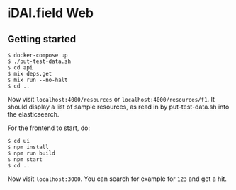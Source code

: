 # iDAI.field Web

## Getting started

```
$ docker-compose up
$ ./put-test-data.sh
$ cd api
$ mix deps.get
$ mix run --no-halt
$ cd ..
```

Now visit `localhost:4000/resources` or `localhost:4000/resources/f1`. It should display a list of sample
resources, as read in by put-test-data.sh into the elasticsearch.

For the frontend to start, do:

```
$ cd ui
$ npm install
$ npm run build
$ npm start
$ cd ..
```

Now visit `localhost:3000`. You can search for example for `123` and get a hit.
